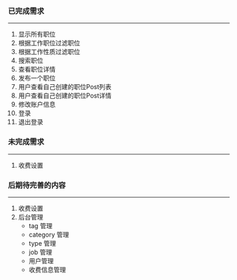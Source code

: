 ### 已完成需求
***
1. 显示所有职位
2. 根据工作职位过滤职位
3. 根据工作性质过滤职位
4. 搜索职位
5. 查看职位详情
6. 发布一个职位
7. 用户查看自己创建的职位Post列表
8. 用户查看自己创建的职位Post详情
9. 修改账户信息
10. 登录
11. 退出登录


### 未完成需求
***
1. 收费设置

### 后期待完善的内容
***
1. 收费设置
2. 后台管理
    - tag 管理
    - category 管理
    - type 管理
    - job 管理
    - 用户管理
    - 收费信息管理
